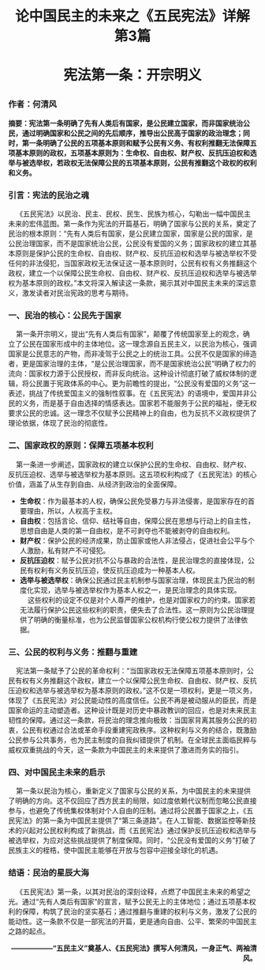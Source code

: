 # **<p align="center">论中国民主的未来之《五民宪法》详解  第3篇</p>**
# **<p align="center">宪法第一条：开宗明义</p>**
### **作者：何清风**
**摘要：宪法第一条明确了先有人类后有国家，是公民建立国家，而非国家统治公民，通过明确国家和公民之间的先后顺序，推导出公民高于国家的政治理念；同时，第一条明确了公民的五项基本原则和赋予公民有义务、有权利推翻无法保障五项基本原则的政权，五项基本原则为：生命权、自由权、财产权、反抗压迫权和选举与被选举权，若政权无法保障公民的五项基本原则，公民有推翻这个政权的权利和义务。**
### **引言：宪法的民治之魂**
&nbsp;&nbsp;&nbsp;&nbsp;《五民宪法》以民治、民主、民权、民生、民族为核心，勾勒出一幅中国民主未来的宏伟蓝图。第一条作为宪法的开篇基石，明确了国家与公民的关系，奠定了民治的根本原则：“先有人类后有国家，是公民建立国家，国家是公民的国家，是公民治理国家，而不是国家统治公民，公民没有爱国的义务；国家政权的建立其基本原则是保护公民的生命权、自由权、财产权、反抗压迫权和选举与被选举权不受任何的非法侵犯，当国家政权无法保证这一基本原则时，公民有权有义务推翻这个政权，建立一个以保障公民生命权、自由权、财产权、反抗压迫权和选举与被选举权为基本原则的政权。”本文将深入解读这一条款，揭示其对中国民主未来的深远意义，激发读者对民治宪政的思考与期待。
### **一、民治的核心：公民先于国家**
&nbsp;&nbsp;&nbsp;&nbsp;第一条开宗明义，提出“先有人类后有国家”，颠覆了传统国家至上的观念，确立了公民在国家形成中的主体地位。这一理念源自五民主义，以民治为核心，强调国家是公民意志的产物，而非凌驾于公民之上的统治工具。公民不仅是国家的缔造者，更是国家治理的主体，“是公民治理国家，而不是国家统治公民”明确了权力的流向：国家权力源于公民授权，而非反向统治。这种设计彻底打破了威权体制的逻辑，将公民置于宪政体系的中心。更为前瞻性的提出，“公民没有爱国的义务”这一表述，挑战了传统爱国主义的强制性叙事。在《五民宪法》的语境中，爱国并非公民的义务，而是基于自由选择的情感表达。国家若不能服务于公民的福祉，便无权要求公民的忠诚。这一理念不仅赋予公民精神上的自由，也为反抗不义政权提供了理论依据，体现了民治的彻底性。
### **二、国家政权的原则：保障五项基本权利**
&nbsp;&nbsp;&nbsp;&nbsp;第一条进一步阐述，国家政权的建立以保护公民的生命权、自由权、财产权、反抗压迫权、选举与被选举权为基本原则。这五项权利构成了《五民宪法》的核心价值，涵盖了从生存到自由、从经济到政治的全面保障。 
 - **生命权**：作为最基本的人权，确保公民免受暴力与非法侵害，是国家存在的首要理由，所以，人权高于主权。 
 - **自由权**：包括言论、信仰、结社等自由，保障公民在思想与行动上的自主性，思想自由是人类的第一自由权，是不可剥夺也不能被剥夺的自由权利。 
 - **财产权**：保护公民的经济成果，防止国家或他人非法侵占，促进社会公平与个人激励，私有财产不可侵犯。 
 - **反抗压迫权**：赋予公民对抗不公与暴政的合法性，是民治理念的直接体现，公民有权利有义务反抗压迫，使反抗压迫成为一种基本人权。 
 - **选举与被选举权**：确保公民通过民主机制参与国家治理，体现民主乃民治的制度化实现，选举与被选举权作为基本人权之一，是民治理念的具体实现。
 &nbsp;&nbsp;&nbsp;&nbsp;这些权利的设定不仅是对个人尊严的维护，也是对国家权力的约束。国家若无法履行保护公民这些权利的职责，便失去了合法性。这一原则为公民治理提供了明确的衡量标准，也为公民监督国家公权机构行使公权力提供了法律依据。
### **三、公民的权利与义务：推翻与重建**
&nbsp;&nbsp;&nbsp;&nbsp;宪法第一条赋予了公民的革命权利：“当国家政权无法保障五项基本原则时，公民有权有义务推翻这个政权，建立一个以保障公民生命权、自由权、财产权、反抗压迫权和选举与被选举权为基本原则的政权。”这不仅是一项权利，更是一项义务，体现了《五民宪法》对公民能动性的高度信任。公民不再是被动服从的臣民，而是国家命运的主动塑造者。这种设计既是对历史中暴政教训的回应，也是对未来民主韧性的保障。通过这一条款，将民治的理念推向极致：当国家背离其服务公民的初衷，公民有权通过合法或革命手段重建宪政秩序。这种权利与义务的结合，既激励公民参与公共事务，也为民主制度的自我纠错提供了机制。在全球民主面临民粹与威权双重挑战的今天，这一条款为中国民主的未来提供了激进而务实的指引。
### **四、对中国民主未来的启示**
&nbsp;&nbsp;&nbsp;&nbsp;第一条以民治为核心，重新定义了国家与公民的关系，为中国民主的未来提供了明确的方向。这不仅回应了西方民主的局限，如过度依赖代议制而忽略公民直接参与，也避免了传统集权体制对个人自由的压制。通过将公民置于国家之上，《五民宪法》的第一条为中国民主提供了“第三条道路”。在人工智能、数据监控等新技术的兴起对公民权利构成了新挑战，而《五民宪法》通过保护反抗压迫权和选举与被选举权，为应对这些挑战提供了制度保障。同时，“公民没有爱国的义务”打破了民族主义的桎梏，使中国民主能够在开放与包容中迎接全球化的机遇。
### **结语：民治的星辰大海**
&nbsp;&nbsp;&nbsp;&nbsp;《五民宪法》第一条，以其对民治的深刻诠释，点燃了中国民主未来的希望之光。通过“先有人类后有国家”的宣言，赋予公民无上的主体地位；通过五项基本权利的保障，构筑了民治的坚实基石；通过推翻与重建的权利与义务，激发了公民的能动性。这一条款不仅是一部宪法的开篇，更是通向自由、公平、繁荣的中国民主之路的起点。
**<p align="right">——————“五民主义”奠基人、《五民宪法》撰写人何清风，一身正气、两袖清风。</p>**
